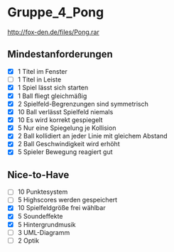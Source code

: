 # Gruppe_4_Pong

http://fox-den.de/files/Pong.rar


## Mindestanforderungen
  - [x] 1 Titel im Fenster
  - [ ] 1 Titel in Leiste 
  - [x] 1 Spiel lässt sich starten 
  - [x] 1 Ball ﬂiegt gleichmäßig 
  - [x] 2 Spielfeld-Begrenzungen sind symmetrisch 
  - [x] 10 Ball verlässt Spielfeld niemals 
  - [x] 10 Es wird korrekt gespiegelt 
  - [x] 5 Nur eine Spiegelung je Kollision 
  - [x] 2 Ball kollidiert an jeder Linie mit gleichem Abstand 
  - [x] 2 Ball Geschwindigkeit wird erhöht 
  - [x] 5 Spieler Bewegung reagiert gut

## Nice-to-Have
  - [ ] 10 Punktesystem 
  - [ ] 5 Highscores werden gespeichert 
  - [x] 10 Spielfeldgröße frei wählbar 
  - [x] 5 Soundeﬀekte 
  - [x] 5 Hintergrundmusik 
  - [ ] 3 UML-Diagramm 
  - [ ] 2 Optik
